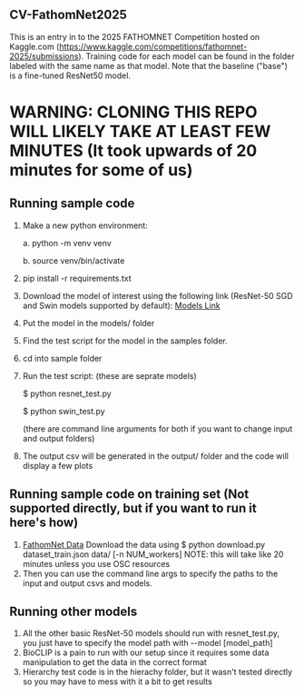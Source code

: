 ## CV-FathomNet2025

This is an entry in to the 2025 FATHOMNET Competition hosted on Kaggle.com (https://www.kaggle.com/competitions/fathomnet-2025/submissions). Training code for each model can be found in the folder labeled with the same name as that model. Note that the baseline ("base") is a fine-tuned ResNet50 model.

# WARNING: CLONING THIS REPO WILL LIKELY TAKE AT LEAST FEW MINUTES (It took upwards of 20 minutes for some of us)

## Running sample code
1. Make a new python environment:

   a. python -m venv venv

   b. source venv/bin/activate
3. pip install -r requirements.txt
4. Download the model of interest using the following link (ResNet-50 SGD and Swin models supported by default):
   [Models Link](https://drive.google.com/drive/folders/1WHUaot542uYXNrnH14CUUGO3rxGdrNaS?usp=sharing)
5. Put the model in the models/ folder
6. Find the test script for the model in the samples folder.
7. cd into sample folder
8. Run the test script:
   (these are seprate models)

   $ python resnet_test.py

   $ python swin_test.py

   (there are command line arguments for both if you want to change input and output folders)
9. The output csv will be generated in the output/ folder and the code will display a few plots

## Running sample code on training set (Not supported directly, but if you want to run it here's how)

1. [FathomNet Data](https://www.kaggle.com/competitions/fathomnet-2025) Download the data using $ python download.py dataset_train.json data/ [-n NUM_workers]
   NOTE: this will take like 20 minutes unless you use OSC resources
2. Then you can use the command line args to specify the paths to the input and output csvs and models.

## Running other models

1. All the other basic ResNet-50 models should run with resnet_test.py, you just have to specify the model path with --model [model_path]
2. BioCLIP is a pain to run with our setup since it requires some data manipulation to get the data in the correct format
4. Hierarchy test code is in the hierachy folder, but it wasn't tested directly so you may have to mess with it a bit to get results
